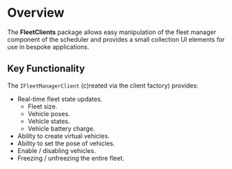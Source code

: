 # Overview

The **FleetClients** package allows easy manipulation of the fleet manager component of the scheduler and provides a small collection UI elements for use in bespoke applications.

## Key Functionality

The ```IFleetManagerClient```  (c)reated via the client factory) provides:

* Real-time fleet state updates.
  * Fleet size.
  * Vehicle poses.
  * Vehicle states.
  * Vehicle battery charge.
* Ability to create virtual vehicles.
* Ability to set the pose of vehicles.
* Enable / disabling vehicles.
* Freezing / unfreezing the entire fleet.
